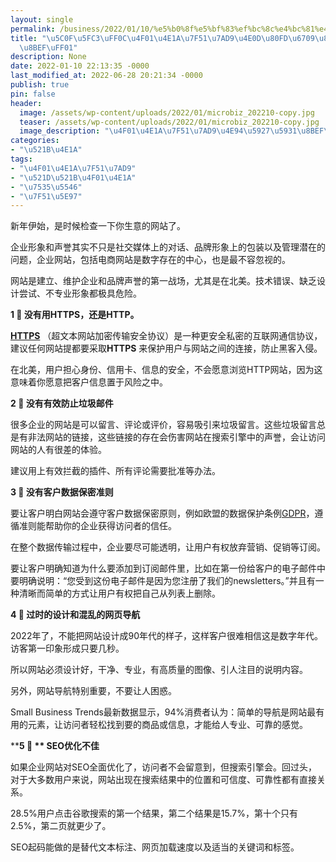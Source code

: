 ```yaml
---
layout: single
permalink: /business/2022/01/10/%e5%b0%8f%e5%bf%83%ef%bc%8c%e4%bc%81%e4%b8%9a%e7%bd%91%e7%ab%99%e4%b8%8d%e8%83%bd%e6%9c%89%e8%bf%995%e7%b1%bb%e5%a4%b1%e8%af%af%ef%bc%81/
title: "\u5C0F\u5FC3\uFF0C\u4F01\u4E1A\u7F51\u7AD9\u4E0D\u80FD\u6709\u8FD95\u7C7B\u5931\
  \u8BEF\uFF01"
description: None
date: 2022-01-10 22:13:35 -0000
last_modified_at: 2022-06-28 20:21:34 -0000
publish: true
pin: false
header:
  image: /assets/wp-content/uploads/2022/01/microbiz_202210-copy.jpg
  teaser: /assets/wp-content/uploads/2022/01/microbiz_202210-copy.jpg
  image_description: "\u4F01\u4E1A\u7F51\u7AD9\u4E94\u5927\u5931\u8BEF\u5C06\u5F71\u54CD\u4FE1\u8A89"
categories:
- "\u521B\u4E1A"
tags:
- "\u4F01\u4E1A\u7F51\u7AD9"
- "\u521D\u521B\u4F01\u4E1A"
- "\u7535\u5546"
- "\u7F51\u5E97"
---
```

新年伊始，是时候检查一下你生意的网站了。

企业形象和声誉其实不只是社交媒体上的对话、品牌形象上的包装以及管理潜在的问题，企业网站，包括电商网站是数字存在的中心，也是最不容忽视的。

网站是建立、维护企业和品牌声誉的第一战场，尤其是在北美。技术错误、缺乏设计尝试、不专业形象都极具危险。

**1 ⃣️ 没有用HTTPS，还是HTTP。**

**[HTTPS](https://en.wikipedia.org/wiki/HTTPS)** （超文本网站加密传输安全协议）是一种更安全私密的互联网通信协议，建议任何网站提都要采取**HTTPS** 来保护用户与网站之间的连接，防止黑客入侵。

在北美，用户担心身份、信用卡、信息的安全，不会愿意浏览HTTP网站，因为这意味着你愿意把客户信息置于风险之中。

**2 ⃣️ 没有有效防止垃圾邮件**

很多企业的网站是可以留言、评论或评价，容易吸引来垃圾留言。这些垃圾留言总是有非法网站的链接，这些链接的存在会伤害网站在搜索引擎中的声誉，会让访问网站的人有很差的体验。

建议用上有效拦截的插件、所有评论需要批准等办法。

**3 ⃣️ 没有客户数据保密准则**

要让客户明白网站会遵守客户数据保密原则，例如欧盟的数据保护条例[GDPR](https://gdpr-info.eu)，遵循准则能帮助你的企业获得访问者的信任。

在整个数据传输过程中，企业要尽可能透明，让用户有权放弃营销、促销等订阅。

要让客户明确知道为什么要添加到订阅邮件里，比如在第一份给客户的电子邮件中要明确说明：“您受到这份电子邮件是因为您注册了我们的newsletters。”并且有一种清晰而简单的方式让用户有权把自己从列表上删除。

**4 ⃣️ 过时的设计和混乱的网页导航**

2022年了，不能把网站设计成90年代的样子，这样客户很难相信这是数字年代。访客第一印象形成只要几秒。

所以网站必须设计好，干净、专业，有高质量的图像、引人注目的说明内容。

另外，网站导航特别重要，不要让人困惑。

Small Business Trends最新数据显示，94%消费者认为：简单的导航是网站最有用的元素，让访问者轻松找到要的商品或信息，才能给人专业、可靠的感觉。

****5 ⃣️ ** SEO优化不佳**

如果企业网站对SEO全面优化了，访问者不会留意到，但搜索引擎会。回过头，对于大多数用户来说，网站出现在搜索结果中的位置和可信度、可靠性都有直接关系。

28.5%用户点击谷歌搜索的第一个结果，第二个结果是15.7%，第十个只有2.5%，第二页就更少了。

SEO起码能做的是替代文本标注、网页加载速度以及适当的关键词和标签。
